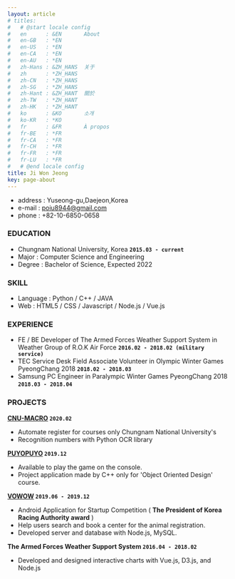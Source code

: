 ```yaml
---
layout: article
# titles:
#   # @start locale config
#   en      : &EN       About
#   en-GB   : *EN
#   en-US   : *EN
#   en-CA   : *EN
#   en-AU   : *EN
#   zh-Hans : &ZH_HANS  关于
#   zh      : *ZH_HANS
#   zh-CN   : *ZH_HANS
#   zh-SG   : *ZH_HANS
#   zh-Hant : &ZH_HANT  關於
#   zh-TW   : *ZH_HANT
#   zh-HK   : *ZH_HANT
#   ko      : &KO       소개
#   ko-KR   : *KO
#   fr      : &FR       À propos
#   fr-BE   : *FR
#   fr-CA   : *FR
#   fr-CH   : *FR
#   fr-FR   : *FR
#   fr-LU   : *FR
#   # @end locale config
title: Ji Won Jeong
key: page-about
---
```


- address : Yuseong-gu,Daejeon,Korea
- e-mail : poiu8944@gmail.com
- phone : +82-10-6850-0658

<!-- ### **OBJECTIVE**

Passionate and hard-working university student who has high-level technique and experiences is
looking for the internship. Ability to do teamwork and multi-task will support (company) in achieving
the goal. -->

### **EDUCATION**

- Chungnam National University, Korea **`2015.03 - current`**
- Major : Computer Science and Engineering
- Degree : Bachelor of Science, Expected 2022

### **SKILL**

- Language : Python / C++ / JAVA
- Web : HTML5 / CSS / Javascript / Node.js / Vue.js

### **EXPERIENCE**

- FE / BE Developer of The Armed Forces Weather Support System in Weather Group of R.O.K Air Force **`2016.02 - 2018.02 (military service)`**
- TEC Service Desk Field Associate Volunteer in Olympic Winter Games PyeongChang 2018 **`2018.02 - 2018.03`**
- Samsung PC Engineer in Paralympic Winter Games PyeongChang 2018 **`2018.03 - 2018.04`**

### **PROJECTS**

**[CNU-MACRO](http://github.com/Jivvon/cnu-macro) `2020.02`**

- Automate register for courses only Chungnam National University's
- Recognition numbers with Python OCR library

**[PUYOPUYO](http://github.com/Jivvon/2019_2_OOP/tree/master/termproject) `2019.12`**
- Available to play the game on the console.
- Project application made by C++ only for 'Object Oriented Design' course.

**[VOWOW](http://github.com/Jivvon/2019_EPIS_Tufu4) `2019.06 - 2019.12`**

- Android Application for Startup Competition ( **The President of Korea Racing Authority award** )
- Help users search and book a center for the animal registration.
- Developed server and database with Node.js, MySQL.

**The Armed Forces Weather Support System `2016.04 - 2018.02`**

- Developed and designed interactive charts with Vue.js, D3.js, and Node.js
